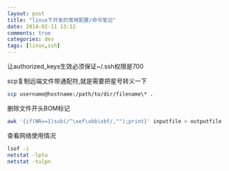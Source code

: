 ```yaml
---
layout: post
title: "linux下开发的常用配置/命令笔记"
date: 2014-02-11 13:12
comments: true
categories: dev
tags: [linux,ssh]
---
```


让authorized_keys生效必须保证~/.ssh权限是700

scp复制远端文件带通配符,就是需要把星号转义一下

```bash
scp username@hostname:/path/to/dir/filename\* .
```

删除文件开头BOM标记

```bash
awk '{if(NR==1)sub(/^\xef\xbb\xbf/,"");print}' inputfile > outputfile
```
查看网络使用情况

```zsh
lsof -i
netstat -lptu
netstat -tulpn
```